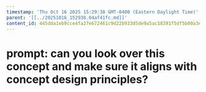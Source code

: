 ```yaml
---
timestamp: 'Thu Oct 16 2025 15:29:38 GMT-0400 (Eastern Daylight Time)'
parent: '[[../20251016_152938.04af41fc.md]]'
content_id: 445dda1eb9cce4fa27e672461c9d22b933d5de9a5ac18391f5df5b00a3e76363
---
```


# prompt: can you look over this concept and make sure it aligns with concept design principles?
